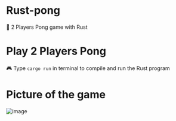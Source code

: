 # Rust-pong
🏓 2 Players Pong game with Rust


# Play 2 Players Pong
🎮 Type ```cargo run``` in terminal to compile and run the Rust program


# Picture of the game 
![image](https://user-images.githubusercontent.com/70446293/176551158-01c5f5d0-4008-4544-8a79-c836b27a1d20.png)
